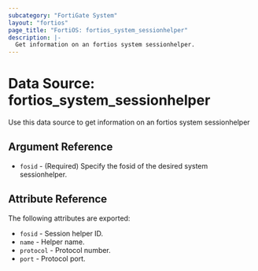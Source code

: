 ```yaml
---
subcategory: "FortiGate System"
layout: "fortios"
page_title: "FortiOS: fortios_system_sessionhelper"
description: |-
  Get information on an fortios system sessionhelper.
---
```


# Data Source: fortios_system_sessionhelper
Use this data source to get information on an fortios system sessionhelper

## Argument Reference

* `fosid` - (Required) Specify the fosid of the desired system sessionhelper.

## Attribute Reference

The following attributes are exported:

* `fosid` - Session helper ID.
* `name` - Helper name.
* `protocol` - Protocol number.
* `port` - Protocol port.

